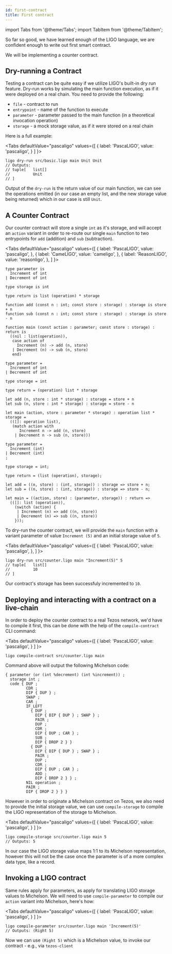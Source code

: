 ```yaml
---
id: first-contract
title: First contract
---
```


import Tabs from '@theme/Tabs';
import TabItem from '@theme/TabItem';

So far so good, we have learned enough of the LIGO language, we are
confident enough to write out first smart contract.

We will be implementing a counter contract.

## Dry-running a Contract

Testing a contract can be quite easy if we utilize LIGO's built-in dry
run feature. Dry-run works by simulating the main function execution,
as if it were deployed on a real chain. You need to provide the
following:

- `file` - contract to run
- `entrypoint` - name of the function to execute
- `parameter` - parameter passed to the main function (in a
  theoretical invocation operation)
- `storage` - a mock storage value, as if it were stored on a real chain

Here is a full example:

<Tabs
  defaultValue="pascaligo"
  values={[
    { label: 'PascaLIGO', value: 'pascaligo', }
  ]
}>
<TabItem value="pascaligo">

```
ligo dry-run src/basic.ligo main Unit Unit
// Outputs:
// tuple[   list[]
//          Unit
// ]
```

</TabItem>
</Tabs>

Output of the `dry-run` is the return value of our main function, we
can see the operations emitted (in our case an empty list, and the new
storage value being returned) which in our case is still `Unit`.

## A Counter Contract

Our counter contract will store a single `int` as it's storage, and
will accept an `action` variant in order to re-route our single `main`
function to two entrypoints for `add` (addition) and `sub`
(subtraction).

<Tabs
  defaultValue="pascaligo"
  values={[
    { label: 'PascaLIGO', value: 'pascaligo', },
    { label: 'CameLIGO', value: 'cameligo', },
    { label: 'ReasonLIGO', value: 'reasonligo', },
  ]
}>
<TabItem value="pascaligo">

```
type parameter is
  Increment of int
| Decrement of int

type storage is int

type return is list (operation) * storage

function add (const n : int; const store : storage) : storage is store + n
function sub (const n : int; const store : storage) : storage is store - n

function main (const action : parameter; const store : storage) : return is
  ((nil : list(operation)),
   case action of
     Increment (n) -> add (n, store)
   | Decrement (n) -> sub (n, store)
   end)
```

</TabItem>
<TabItem value="cameligo">

```cameligo
type parameter =
  Increment of int
| Decrement of int

type storage = int

type return = (operation) list * storage

let add (n, store : int * storage) : storage = store + n
let sub (n, store : int * storage) : storage = store - n

let main (action, store : parameter * storage) : operation list * storage =
  (([]: operation list),
   (match action with
      Increment n -> add (n, store)
    | Decrement n -> sub (n, store)))
```

</TabItem>

<TabItem value="reasonligo">

```reasonligo
type parameter =
  Increment (int)
| Decrement (int)
;

type storage = int;

type return = (list (operation), storage);

let add = ((n, store) : (int, storage)) : storage => store + n;
let sub = ((n, store) : (int, storage)) : storage => store - n;

let main = ((action, store) : (parameter, storage)) : return =>
  (([]: list (operation)),
    (switch (action) {
     | Increment (n) => add ((n, store))
     | Decrement (n) => sub ((n, store))
    }));
```

</TabItem>
</Tabs>

To dry-run the counter contract, we will provide the `main` function
with a variant parameter of value `Increment (5)` and an initial
storage value of `5`.

<Tabs
  defaultValue="pascaligo"
  values={[
    { label: 'PascaLIGO', value: 'pascaligo', },
  ]
}>
<TabItem value="pascaligo">

```
ligo dry-run src/counter.ligo main "Increment(5)" 5
// tuple[   list[]
//          10
// ]
```

</TabItem>
</Tabs>


Our contract's storage has been successfuly incremented to `10`.

## Deploying and interacting with a contract on a live-chain

In order to deploy the counter contract to a real Tezos network, we'd
have to compile it first, this can be done with the help of the
`compile-contract` CLI command:

<Tabs
  defaultValue="pascaligo"
  values={[
    { label: 'PascaLIGO', value: 'pascaligo', }
  ]
}>
<TabItem value="pascaligo">

```
ligo compile-contract src/counter.ligo main
```

</TabItem>
</Tabs>


Command above will output the following Michelson code:


```michelson
{ parameter (or (int %decrement) (int %increment)) ;
  storage int ;
  code { DUP ;
         CDR ;
         DIP { DUP } ;
         SWAP ;
         CAR ;
         IF_LEFT
           { DUP ;
             DIP { DIP { DUP } ; SWAP } ;
             PAIR ;
             DUP ;
             CDR ;
             DIP { DUP ; CAR } ;
             SUB ;
             DIP { DROP 2 } }
           { DUP ;
             DIP { DIP { DUP } ; SWAP } ;
             PAIR ;
             DUP ;
             CDR ;
             DIP { DUP ; CAR } ;
             ADD ;
             DIP { DROP 2 } } ;
         NIL operation ;
         PAIR ;
         DIP { DROP 2 } } }
```

However in order to originate a Michelson contract on Tezos, we also
need to provide the initial storage value, we can use
`compile-storage` to compile the LIGO representation of the storage to
Michelson.

<Tabs
  defaultValue="pascaligo"
  values={[
    { label: 'PascaLIGO', value: 'pascaligo', }
  ]
}>
<TabItem value="pascaligo">

```
ligo compile-storage src/counter.ligo main 5
// Outputs: 5
```

</TabItem>
</Tabs>

In our case the LIGO storage value maps 1:1 to its Michelson
representation, however this will not be the case once the parameter
is of a more complex data type, like a record.

## Invoking a LIGO contract

Same rules apply for parameters, as apply for translating LIGO storage
values to Michelson. We will need to use `compile-parameter` to
compile our `action` variant into Michelson, here's how:

<Tabs
  defaultValue="pascaligo"
  values={[
    { label: 'PascaLIGO', value: 'pascaligo', }
  ]
}>
<TabItem value="pascaligo">

```
ligo compile-parameter src/counter.ligo main 'Increment(5)'
// Outputs: (Right 5)
```

</TabItem>
</Tabs>


Now we can use `(Right 5)` which is a Michelson value, to invoke our
contract - e.g., via `tezos-client`
